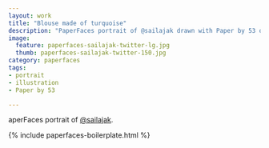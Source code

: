 ```yaml
---
layout: work
title: "Blouse made of turquoise"
description: "PaperFaces portrait of @sailajak drawn with Paper by 53 on an iPad."
image: 
  feature: paperfaces-sailajak-twitter-lg.jpg
  thumb: paperfaces-sailajak-twitter-150.jpg
category: paperfaces
tags: 
- portrait
- illustration
- Paper by 53

---
```


aperFaces portrait of [@sailajak](http://twitter.com/sailajak).

{% include paperfaces-boilerplate.html %}
